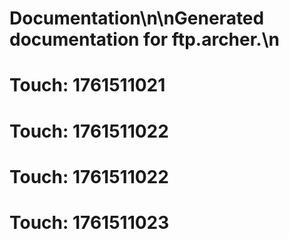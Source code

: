 # Documentation\n\nGenerated documentation for ftp.archer.\n

# Touch: 1761511021

# Touch: 1761511022

# Touch: 1761511022

# Touch: 1761511023
